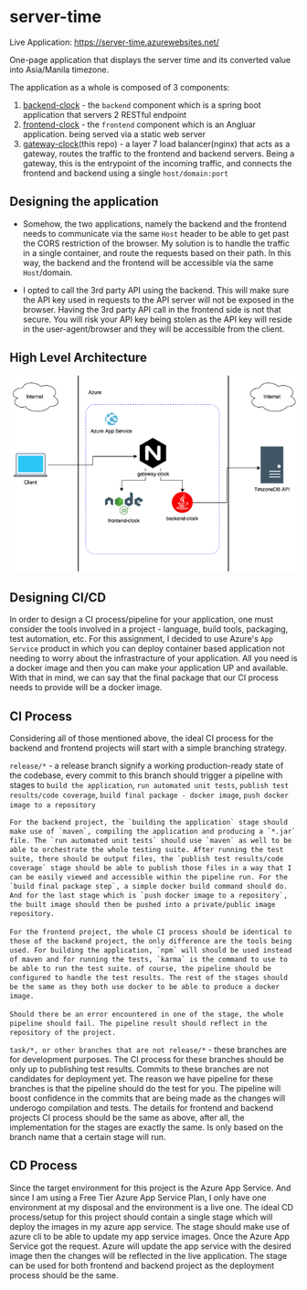 # server-time

Live Application: https://server-time.azurewebsites.net/

One-page application that displays the server time and its converted value into Asia/Manila timezone.

The application as a whole is composed of 3 components:

1. [backend-clock](https://github.com/jeicoo/backend-clock) - the `backend` component which is a spring boot application that servers 2 RESTful endpoint
2. [frontend-clock](https://github.com/jeicoo/frontend-clock) - the `frontend` component which is an Angluar application. being served via a static web server
3. [gateway-clock](https://github.com/jeicoo/server-time/tree/gateway-clock)(this repo) - a layer 7 load balancer(nginx) that acts as a gateway, routes the traffic to the frontend and backend servers. Being a gateway, this is the entrypoint of the incoming traffic, and connects the frontend and backend using a single `host/domain:port`

## Designing the application

- Somehow, the two applications, namely the backend and the frontend needs to communicate via the same `Host` header to be able to get past the CORS restriction of the browser. My solution is to handle the traffic in a single container, and route the requests based on their path. In this way, the backend and the frontend will be accessible via the same `Host`/domain.

- I opted to call the 3rd party API using the backend. This will make sure the API key used in requests to the API server will not be exposed in the browser. Having the 3rd party API call in the frontend side is not that secure. You will risk your API key being stolen as the API key will reside in the user-agent/browser and they will be accessible from the client.

## High Level Architecture

![sever-time-architecture](docs/server-time-architecture.drawio.png?raw=true)


## Designing CI/CD

In order to design a CI process/pipeline for your application, one must consider the tools involved in a project - language, build tools, packaging, test automation, etc. For this assignment, I decided to use Azure's `App Service` product in which you can deploy container based application not needing to worry about the infrastracture of your application. All you need is a docker image and then you can make your application UP and available. With that in mind, we can say that the final package that our CI process needs to provide will be a docker image.

## CI Process

Considering all of those mentioned above, the ideal CI process for the backend and frontend projects will start with a simple branching strategy.

`release/*` - a release branch signify a working production-ready state of the codebase, every commit to this branch should trigger a pipeline with stages to `build the application`, `run automated unit tests`, `publish test results/code coverage`, `build final package - docker image`, `push docker image to a repository`

    For the backend project, the `building the application` stage should make use of `maven`, compiling the application and producing a `*.jar` file. The `run automated unit tests` should use `maven` as well to be able to orchestrate the whole testing suite. After running the test suite, there should be output files, the `publish test results/code coverage` stage should be able to publish those files in a way that I can be easily viewed and accessible within the pipeline run. For the `build final package step`, a simple docker build command should do. And for the last stage which is `push docker image to a repository`, the built image should then be pushed into a private/public image repository.

    For the frontend project, the whole CI process should be identical to those of the backend project, the only difference are the tools being used. For building the application, `npm` will should be used instead of maven and for running the tests, `karma` is the command to use to be able to run the test suite. of course, the pipeline should be configured to handle the test results. The rest of the stages should be the same as they both use docker to be able to produce a docker image.

    Should there be an error encountered in one of the stage, the whole pipeline should fail. The pipeline result should reflect in the repository of the project.


`task/*, or other branches that are not release/*` - these branches are for development purposes. The CI process for these branches should be only up to publishing test results. Commits to these branches are not candidates for deployment yet. The reason we have pipeline for these branches is that the pipeline should do the test for you. The pipeline will boost confidence in the commits that are being made as the changes will underogo compilation and tests. The details for frontend and backend projects CI process should be the same as above, after all, the implementation for the stages are exactly the same. Is only based on the branch name that a certain stage will run.

## CD Process

Since the target environment for this project is the Azure App Service. And since I am using a Free Tier Azure App Service Plan, I only have one environment at my disposal and the environment is a live one. The ideal CD process/setup for this project should contain a single stage which will deploy the images in my azure app service. The stage should make use of azure cli to be able to update my app service images. Once the Azure App Service got the request. Azure will update the app service with the desired image then the changes will be reflected in the live application. The stage can be used for both frontend and backend project as the deployment process should be the same.
